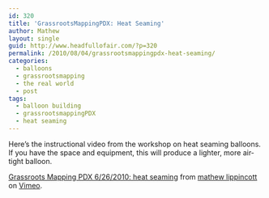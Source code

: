 ```yaml
---
id: 320
title: 'GrassrootsMappingPDX: Heat Seaming'
author: Mathew
layout: single
guid: http://www.headfullofair.com/?p=320
permalink: /2010/08/04/grassrootsmappingpdx-heat-seaming/
categories:
  - balloons
  - grassrootsmapping
  - the real world
  - post
tags:
  - balloon building
  - grassrootsmappingPDX
  - heat seaming
---
```

Here&#8217;s the instructional video from the workshop on heat seaming balloons.  If you have the space and equipment, this will produce a lighter, more air-tight balloon.

[Grassroots Mapping PDX 6/26/2010: heat seaming][1] from [mathew lippincott][2] on [Vimeo][3].

 [1]: http://vimeo.com/13440961
 [2]: http://vimeo.com/user4297261
 [3]: http://vimeo.com